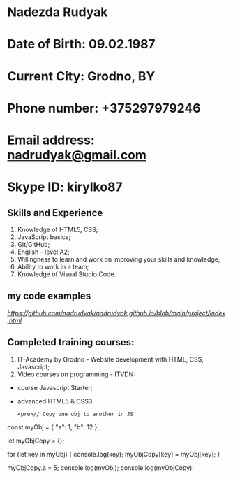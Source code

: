 # Nadezda Rudyak
# **Date of Birth:** 09.02.1987
# **Current City:** Grodno, BY
# **Phone number:** +375297979246
# **Email address:** nadrudyak@gmail.com
# **Skype ID:** kirylko87 

## Skills and Experience
1. Knowledge of HTML5, CSS;
2. JavaScript basics;
3. Git/GitHub;
4. English - level A2;
5. Willingness to learn and work on improving your skills and knowledge;
6. Ability to work in a team;
7. Knowledge of Visual Studio Code.

## my code examples 
_https://github.com/nadrudyak/nadrudyak.github.io/blob/main/project/index.html_

## Completed training courses:

1. IT-Academy by Grodno - Website development with HTML, CSS, Javascript;
2. Video courses on programming - ITVDN:
- course Javascript Starter;
- advanced HTML5 & CSS3.

  
      <pre>// Copy one obj to another in JS

const myObj = {
    "a": 1,
    "b": 12
};

let myObjCopy = {};

for (let key in myObj) {
    console.log(key);
    myObjCopy[key] = myObj[key];
}

myObjCopy.a = 5;
console.log(myObj);
console.log(myObjCopy);</pre>
  